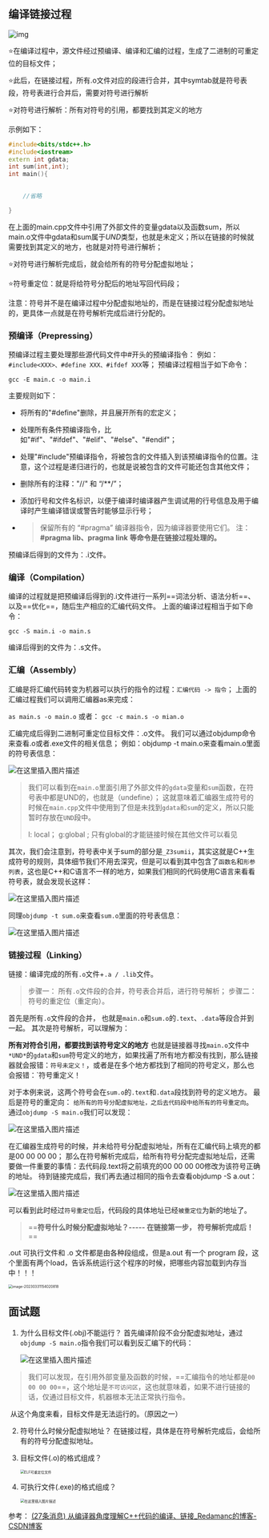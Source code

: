 ## 编译链接过程

![img](https://img-blog.csdnimg.cn/img_convert/8aae6ce1a4724605c6176c02d385ce0d.png)

⭐在编译过程中，源文件经过预编译、编译和汇编的过程，生成了二进制的可重定位的目标文件；

⭐此后，在链接过程，所有.o文件对应的段进行合并，其中symtab就是符号表段，符号表进行合并后，需要对符号进行解析

⭐对符号进行解析：所有对符号的引用，都要找到其定义的地方

示例如下：

```cpp
#include<bits/stdc++.h>
#include<iostream>
extern int gdata;
int sum(int,int);
int main(){
    

    //省略 

}
```

在上面的main.cpp文件中引用了外部文件的变量gdata以及函数sum，所以main.o文件中gdata和sum属于*UND*类型，也就是未定义；所以在链接的时候就需要找到其定义的地方，也就是对符号进行解析；

⭐对符号进行解析完成后，就会给所有的符号分配虚拟地址；

⭐符号重定位：就是将给符号分配后的地址写回代码段；

注意：符号并不是在编译过程中分配虚拟地址的，而是在链接过程分配虚拟地址的，更具体一点就是在符号解析完成后进行分配的。



### 预编译（Prepressing）

预编译过程主要处理那些源代码文件中#开头的预编译指令：
例如：`#include<XXX>、#define XXX、#ifdef XXX`等；
预编译过程相当于如下命令：

```
gcc -E main.c -o main.i
```

主要规则如下：

* 将所有的"#define"删除，并且展开所有的宏定义；

* 处理所有条件预编译指令，比如"#if"、"#ifdef"、"#elif"、"#else"、"#endif"；

* 处理"#include"预编译指令，将被包含的文件插入到该预编译指令的位置。注意，这个过程是递归进行的，也就是说被包含的文件可能还包含其他文件；

* 删除所有的注释："//" 和 “/**/”；

* 添加行号和文件名标识，以便于编译时编译器产生调试用的行号信息及用于编译时产生编译错误或警告时能够显示行号；

* > 保留所有的 “#pragma” 编译器指令，因为编译器要使用它们。
  > 注：
  > **#pragma lib、pragma link**
  > **等命令是在链接过程处理的。**

预编译后得到的文件为：.i文件。

### 编译（Compilation）

编译的过程就是把预编译后得到的.i文件进行一系列==词法分析、语法分析==、以及==优化==，随后生产相应的汇编代码文件。
上面的编译过程相当于如下命令：

```
gcc -S main.i -o main.s
```

编译后得到的文件为：.s文件。

### 汇编（Assembly）

汇编是将汇编代码转变为机器可以执行的指令的过程：`汇编代码 -> 指令`；
上面的汇编过程我们可以调用汇编器as来完成：

`as main.s -o main.o`
或者：
`gcc -c main.s -o mian.o`

汇编完成后得到二进制可重定位目标文件：.o文件。
我们可以通过objdump命令来查看.o或者.exe文件的相关信息；
例如：objdump -t main.o来查看main.o里面的符号表信息：

![在这里插入图片描述](https://img-blog.csdnimg.cn/20210426211345647.png?x-oss-process=image/watermark,type_ZmFuZ3poZW5naGVpdGk,shadow_10,text_aHR0cHM6Ly9ibG9nLmNzZG4ubmV0L20wXzQ2MzA4Mjcz,size_16,color_FFFFFF,t_70)

> 我们可以看到在`main.o`里面引用了外部文件的`gdata`变量和`sum`函数，在符号表中都是UND的，也就是（undefine）；
> 这就意味着汇编器生成符号的时候在`main.cpp`文件中使用到了但是未找到`gdata`和`sum`的定义，所以只能暂时存放在`UND`段中。
>
> l: local； g:global ;  只有global的才能链接时候在其他文件可以看见

其次，我们会注意到，符号表中关于sum的部分是`_Z3sumii`，其实这就是C++生成符号的规则，具体细节我们不用去深究，但是可以看到其中包含了`函数名`和`形参列表`，这也是C++和C语言不一样的地方，如果我们相同的代码使用C语言来看看符号表，就会发现长这样：

![在这里插入图片描述](https://img-blog.csdnimg.cn/20210426214307232.png?x-oss-process=image/watermark,type_ZmFuZ3poZW5naGVpdGk,shadow_10,text_aHR0cHM6Ly9ibG9nLmNzZG4ubmV0L20wXzQ2MzA4Mjcz,size_16,color_FFFFFF,t_70)

同理`objdump -t sum.o`来查看`sum.o`里面的符号表信息：

![在这里插入图片描述](https://img-blog.csdnimg.cn/20210426211604733.png?x-oss-process=image/watermark,type_ZmFuZ3poZW5naGVpdGk,shadow_10,text_aHR0cHM6Ly9ibG9nLmNzZG4ubmV0L20wXzQ2MzA4Mjcz,size_16,color_FFFFFF,t_70)

### 链接过程（Linking）

链接：编译完成的所有`.o`文件+`.a / .lib`文件。

> 步骤一：
> 所有`.o`文件段的合并，符号表合并后，进行符号解析；
> 步骤二：
> 符号的重定位（重定向）。

首先是所有`.o`文件段的合并，
也就是`main.o`和`sum.o`的`.text`、`.data`等段合并到一起。
其次是符号解析，可以理解为：

**所有对符合引用，都要找到该符号定义的地方**
也就是链接器寻找`main.o`文件中`*UND*`的`gdata`和`sum`符号定义的地方，如果找遍了所有地方都没有找到，那么链接器就会报错：`符号未定义！`，或者是在多个地方都找到了相同的符号定义，那么也会报错：`符号重定义！

对于本例来说，这两个符号会在`sum.o`的`.text`和`.data`段找到符号的定义地方。
最后是符号的重定向：
`给所有的符号分配虚拟地址，之后去代码段中给所有的符号重定向`。
通过`objdump -S main.o`我们可以发现：

![在这里插入图片描述](https://img-blog.csdnimg.cn/20210426220405631.png?x-oss-process=image/watermark,type_ZmFuZ3poZW5naGVpdGk,shadow_10,text_aHR0cHM6Ly9ibG9nLmNzZG4ubmV0L20wXzQ2MzA4Mjcz,size_16,color_FFFFFF,t_70)

在汇编器生成符号的时候，并未给符号分配虚拟地址，所有在汇编代码上填充的都是00 00 00 00；
那么在符号解析完成后，给所有符号分配完虚拟地址后，还需要做一件重要的事情：去代码段.text将之前填充的00 00 00 00修改为该符号正确的地址。
待到链接完成后，我们再去通过相同的指令去查看objdump -S a.out：

![在这里插入图片描述](https://img-blog.csdnimg.cn/20210426224230449.png?x-oss-process=image/watermark,type_ZmFuZ3poZW5naGVpdGk,shadow_10,text_aHR0cHM6Ly9ibG9nLmNzZG4ubmV0L20wXzQ2MzA4Mjcz,size_16,color_FFFFFF,t_70)

可以看到此时经过`符号重定位`后，代码段的具体地址已经`被重定位`为新的地址了。

> ==**符号什么时候分配虚拟地址？----- 在链接第一步， 符号解析完成后！**==

.out 可执行文件和 .o 文件都是由各种段组成，但是a.out 有一个 program 段，这个里面有两个load，告诉系统运行这个程序的时候，把哪些内容加载到内存当中！！！

<img src="https://mdimagehosting.oss-cn-shanghai.aliyuncs.com/img/image-20230331154020818.png" alt="image-20230331154020818" style="zoom:50%;" />



## 面试题

1. 为什么目标文件(.obj)不能运行？
   首先编译阶段不会分配虚拟地址，通过`objdump -S main.o`指令我们可以看到反汇编下的代码：

   ![在这里插入图片描述](https://img-blog.csdnimg.cn/20210426220405631.png?x-oss-process=image/watermark,type_ZmFuZ3poZW5naGVpdGk,shadow_10,text_aHR0cHM6Ly9ibG9nLmNzZG4ubmV0L20wXzQ2MzA4Mjcz,size_16,color_FFFFFF,t_70)

> ​	我们可以发现，在引用外部变量及函数的时候，==汇编指令的地址都是`00 00 00 00`==，这个地址是`不可访问区`，这也就意味着，如果不进行链接的话，仅通过目标文件，机器根本无法正常执行指令。

​	从这个角度来看，目标文件是无法运行的。（原因之一）

2. 符号什么时候分配虚拟地址？
   在链接过程，具体是在符号解析完成后，会给所有的符号分配虚拟地址。

3. 目标文件(.o)的格式组成？

   <img src="https://img-blog.csdnimg.cn/20210426214834509.png?x-oss-process=image/watermark,type_ZmFuZ3poZW5naGVpdGk,shadow_10,text_aHR0cHM6Ly9ibG9nLmNzZG4ubmV0L20wXzQ2MzA4Mjcz,size_16,color_FFFFFF,t_70" alt="ELF可重定位文件" style="zoom:50%;" />

4. 可执行文件(.exe)的格式组成？

   <img src="https://img-blog.csdnimg.cn/20210426224922655.png?x-oss-process=image/watermark,type_ZmFuZ3poZW5naGVpdGk,shadow_10,text_aHR0cHM6Ly9ibG9nLmNzZG4ubmV0L20wXzQ2MzA4Mjcz,size_16,color_FFFFFF,t_70" alt="在这里插入图片描述" style="zoom:50%;" />





参考： [(27条消息) 从编译器角度理解C++代码的编译、链接_Redamanc的博客-CSDN博客](https://blog.csdn.net/m0_46308273/article/details/116144380)

